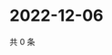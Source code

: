 # 2022-12-06

共 0 条

<!-- BEGIN WEIBO -->
<!-- 最后更新时间 Tue Dec 06 2022 15:12:58 GMT+0800 (China Standard Time) -->

<!-- END WEIBO -->
